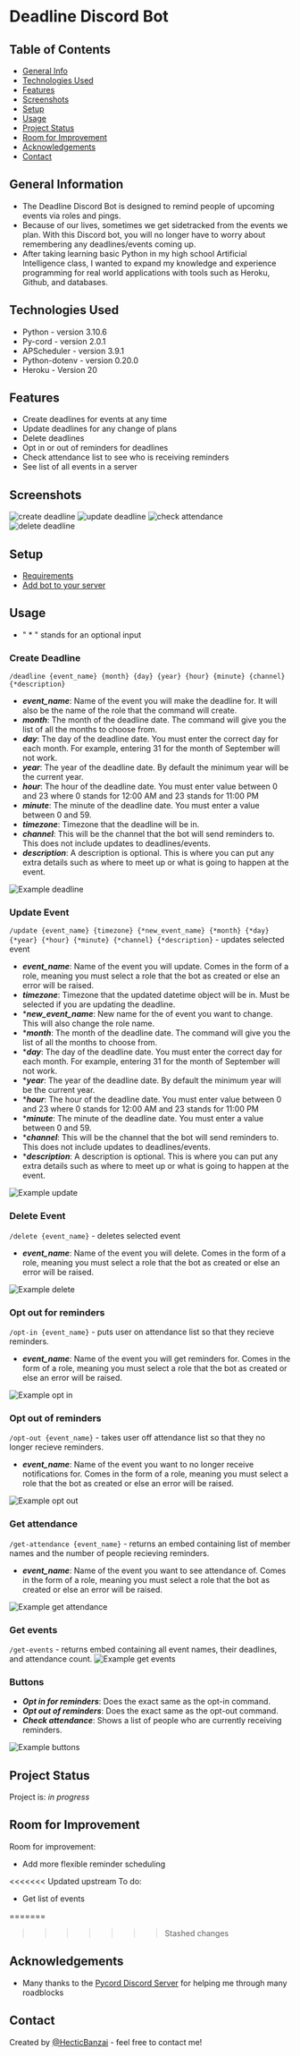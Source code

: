 # Deadline Discord Bot

## Table of Contents
* [General Info](#general-information)
* [Technologies Used](#technologies-used)
* [Features](#features)
* [Screenshots](#screenshots)
* [Setup](#setup)
* [Usage](#usage)
* [Project Status](#project-status)
* [Room for Improvement](#room-for-improvement)
* [Acknowledgements](#acknowledgements)
* [Contact](#contact)
<!-- * [License](#license) -->

## General Information
- The Deadline Discord Bot is designed to remind people of upcoming events via roles and pings.
- Because of our lives, sometimes we get sidetracked from the events we plan. With this Discord bot, you will no longer have to worry about remembering any deadlines/events coming up.
- After taking learning basic Python in my high school Artificial Intelligence class, I wanted to expand my knowledge and experience programming for real world applications with tools such as Heroku, Github, and databases. 

## Technologies Used
- Python - version 3.10.6
- Py-cord - version 2.0.1
- APScheduler - version 3.9.1
- Python-dotenv - version 0.20.0
- Heroku - Version 20

## Features
- Create deadlines for events at any time
- Update deadlines for any change of plans
- Delete deadlines
- Opt in or out of reminders for deadlines
- Check attendance list to see who is receiving reminders
- See list of all events in a server

## Screenshots
![create deadline](./screenshots/create-deadline.png)
![update deadline](./screenshots/update-deadline.png)
![check attendance](./screenshots/check%20attendance.png)
![delete deadline](./screenshots/delete%20deadline.png)

## Setup
- [Requirements](requirements.txt)
- [Add bot to your server](https://discord.com/api/oauth2/authorize?client_id=1005144008126894200&permissions=8&scope=bot%20applications.commands)

## Usage

- " * " stands for an optional input

### Create Deadline

`/deadline {event_name} {month} {day} {year} {hour} {minute} {channel} {*description}`

- ***event_name***: Name of the event you will make the deadline for. It will also be the name of the role that the command will create.
- ***month***: The month of the deadline date. The command will give you the list of all the months to choose from.
- ***day***: The day of the deadline date. You must enter the correct day for each month. For example, entering 31 for the month of September will not work.
- ***year***: The year of the deadline date. By default the minimum year will be the current year.
- ***hour***: The hour of the deadline date. You must enter value between 0 and 23 where 0 stands for 12:00 AM and 23 stands for 11:00 PM
- ***minute***: The minute of the deadline date. You must enter a value between 0 and 59.
- ***timezone***: Timezone that the deadline will be in.
- ***channel***: This will be the channel that the bot will send reminders to. This does not include updates to deadlines/events.
-  ***description***: A description is optional. This is where you can put any extra details such as where to meet up or what is going to happen at the event.

![Example deadline](./screenshots/example%20deadline.png)

### Update Event

`/update {event_name} {timezone} {*new_event_name} {*month} {*day} {*year} {*hour} {*minute} {*channel} {*description}`  - updates selected event

- ***event_name***: Name of the event you will update. Comes in the form of a role, meaning you must select a role that the bot as created or else an error will be raised.
- ***timezone***: Timezone that the updated datetime object will be in. Must be selected if you are updating the deadline.
- ****new_event_name***: New name for the of event you want to change. This will also change the role name.
- ****month***: The month of the deadline date. The command will give you the list of all the months to choose from.
- ****day***: The day of the deadline date. You must enter the correct day for each month. For example, entering 31 for the month of September will not work.
- ****year***: The year of the deadline date. By default the minimum year will be the current year.
- ****hour***: The hour of the deadline date. You must enter value between 0 and 23 where 0 stands for 12:00 AM and 23 stands for 11:00 PM
- ****minute***: The minute of the deadline date. You must enter a value between 0 and 59.
- ****channel***: This will be the channel that the bot will send reminders to. This does not include updates to deadlines/events.
-  ****description***: A description is optional. This is where you can put any extra details such as where to meet up or what is going to happen at the event.

![Example update](./screenshots/example%20update.png)

### Delete Event

`/delete {event_name}` - deletes selected event

- ***event_name***: Name of the event you will delete. Comes in the form of a role, meaning you must select a role that the bot as created or else an error will be raised.

![Example delete](./screenshots/example%20delete.png)

### Opt out for reminders

`/opt-in {event_name}` - puts user on attendance list so that they recieve reminders.

- ***event_name***: Name of the event you will get reminders for. Comes in the form of a role, meaning you must select a role that the bot as created or else an error will be raised.

![Example opt in](./screenshots/example%20opt%20in.png)

### Opt out of reminders

`/opt-out {event_name}` - takes user off attendance list so that they no longer recieve reminders.

- ***event_name***: Name of the event you want to no longer receive notifications for. Comes in the form of a role, meaning you must select a role that the bot as created or else an error will be raised.

![Example opt out](./screenshots/example%20opt%20out.png)

### Get attendance

`/get-attendance {event_name}` - returns an embed containing list of member names and the number of people recieving reminders.

- ***event_name***: Name of the event you want to see attendance of. Comes in the form of a role, meaning you must select a role that the bot as created or else an error will be raised.

![Example get attendance](./screenshots/example%20get%20attendance.png)

### Get events

`/get-events` - returns embed containing all event names, their deadlines, and attendance count.
![Example get events](./screenshots/example%20get%20events.png)

### Buttons
- ***Opt in for reminders***: Does the exact same as the opt-in command.
- ***Opt out of reminders***: Does the exact same as the opt-out command.
- ***Check attendance***: Shows a list of people who are currently receiving reminders.

![Example buttons](./screenshots/example%20buttons.png)

## Project Status
Project is: _in progress_ 

## Room for Improvement
Room for improvement:
- Add more flexible reminder scheduling

<<<<<<< Updated upstream
To do:
- Get list of events

=======
>>>>>>> Stashed changes
## Acknowledgements
- Many thanks to the [Pycord Discord Server](https://discord.gg/ySu2u8Ff) for helping me through many roadblocks

## Contact
Created by [@HecticBanzai](https://github.com/HecticBanzai) - feel free to contact me!

<!-- Optional -->
<!-- ## License -->
<!-- This project is open source and available under the [... License](). -->

<!-- You don't have to include all sections - just the one's relevant to your project -->